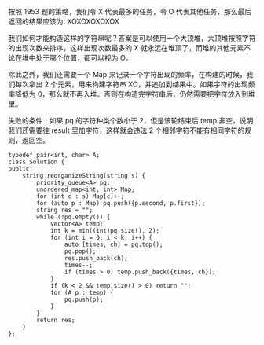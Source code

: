按照 1953 题的策略，我们令 X 代表最多的任务，令 O 代表其他任务，那么最后返回的结果应该为: XOXOXOXOXOX

我们如何才能构造这样的字符串呢？答案是可以使用一个大顶堆，大顶堆按照字符的出现次数来排序，这样出现次数最多的 X 就永远在堆顶了，而堆的其他元素不论在堆中处于哪个位置，都可以视为 O。

除此之外，我们还需要一个 Map 来记录一个字符出现的频率，在构建的时候，我们每次拿出 2 个元素，用来构建字符串 XO，并追加到结果中。如果字符的出现频率降低为 0，那么就不再入堆。否则在构造完字符串后，仍然需要把字符放入到堆里。

失败的条件：如果 pq 的字符种类个数小于 2，但是该轮结束后 temp 非空，说明我们还需要往 result 里加字符，这样就会违法 2 个相邻字符不能有相同字符的规则，返回空。

```
typedef pair<int, char> A;
class Solution {
public:
    string reorganizeString(string s) {
        priority_queue<A> pq;
        unordered_map<int, int> Map;
        for (int c : s) Map[c]++;
        for (auto p : Map) pq.push({p.second, p.first});
        string res = "";
        while (!pq.empty()) {
            vector<A> temp;
            int k = min((int)pq.size(), 2);
            for (int i = 0; i < k; i++) {
                auto [times, ch] = pq.top();
                pq.pop();
                res.push_back(ch);
                times--;
                if (times > 0) temp.push_back({times, ch});
            }
            if (k < 2 && temp.size() > 0) return "";
            for (A p : temp) {
                pq.push(p);
            }
        }
        return res;
    }
};
```


